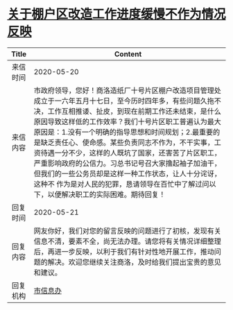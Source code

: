 # <a href="http://www.shangluo.gov.cn/zmhd/ldxxxx.jsp?urltype=leadermail.LeaderMailContentUrl&wbtreeid=1112&leadermailid=5877">关于棚户区改造工作进度缓慢不作为情况反映</a>
| Title |                                                                                                                                               Content                                                                                                                                               |
|:-----:|-----------------------------------------------------------------------------------------------------------------------------------------------------------------------------------------------------------------------------------------------------------------------------------------------------|
| 来信时间  | 2020-05-20                                                                                                                                                                                                                                                                                          |
| 来信内容  | 市政府领导，您好！商洛造纸厂十号片区棚户改造项目管理处成立于一六年五月十七日，至今历时四年多，有些问题久拖不决，工作互相推诿、扯皮，到现在前期工作还未结束，是什么原因导致这样低的工作效率？我们十号片区职工普遍认为最大原因是：1.没有一个明确的指导思想和时间规划；2.最重要的是缺乏责任心、使命感。某些负责同志不作为，不干实事，工资待遇一分不少，这样的人既坑了国家，还害苦了片区职工，严重影响政府的公信力。习总书记号召大家撸起袖子加油干，但我们的一些公务员却是这样一种工作状态，让人十分诧讶，这种不 作为是对人民的犯罪，恳请领导在百忙中了解过问以下，以便解决职工的实际困难。期待回复！ |
| 回复时间  | 2020-05-21                                                                                                                                                                                                                                                                                          |
| 回复内容  | 网友你好，我们对您的留言反映的问题进行了初核，发现有关信息不清，要素不全，尚无法办理。请您将有关情况详细整理后，再进一步反映，以利于我们有针对性地开展工作，推动问题的解决。欢迎您继续关注商洛，及时给我们提出宝贵的意见和建议。                                                                                                                                                                                    |
| 回复机构  | <a href="../../category/agencies/市信息办.md">市信息办</a>                                                                                                                                                                                                                                                  |